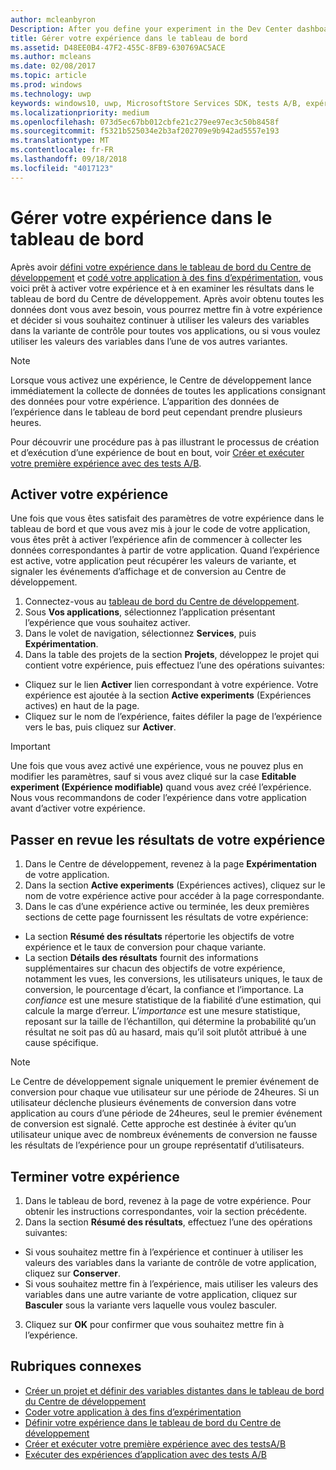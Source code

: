 ```yaml
---
author: mcleanbyron
Description: After you define your experiment in the Dev Center dashboard and code your experiment in your app, you are ready to active your experiment and use the Dev Center dashboard to review the results of your experiment.
title: Gérer votre expérience dans le tableau de bord
ms.assetid: D48EE0B4-47F2-455C-8FB9-630769AC5ACE
ms.author: mcleans
ms.date: 02/08/2017
ms.topic: article
ms.prod: windows
ms.technology: uwp
keywords: windows10, uwp, MicrosoftStore Services SDK, tests A/B, expériences
ms.localizationpriority: medium
ms.openlocfilehash: 073d5ec67bb012cbfe21c279ee97ec3c50b8458f
ms.sourcegitcommit: f5321b525034e2b3af202709e9b942ad5557e193
ms.translationtype: MT
ms.contentlocale: fr-FR
ms.lasthandoff: 09/18/2018
ms.locfileid: "4017123"
---
```

# <a name="manage-your-experiment-in-the-dashboard"></a>Gérer votre expérience dans le tableau de bord

Après avoir [défini votre expérience dans le tableau de bord du Centre de développement](define-your-experiment-in-the-dev-center-dashboard.md) et [codé votre application à des fins d’expérimentation](code-your-experiment-in-your-app.md), vous voici prêt à activer votre expérience et à en examiner les résultats dans le tableau de bord du Centre de développement. Après avoir obtenu toutes les données dont vous avez besoin, vous pourrez mettre fin à votre expérience et décider si vous souhaitez continuer à utiliser les valeurs des variables dans la variante de contrôle pour toutes vos applications, ou si vous voulez utiliser les valeurs des variables dans l’une de vos autres variantes.

> [!NOTE]
> Lorsque vous activez une expérience, le Centre de développement lance immédiatement la collecte de données de toutes les applications consignant des données pour votre expérience. L’apparition des données de l’expérience dans le tableau de bord peut cependant prendre plusieurs heures.

Pour découvrir une procédure pas à pas illustrant le processus de création et d’exécution d’une expérience de bout en bout, voir [Créer et exécuter votre première expérience avec des tests A/B](create-and-run-your-first-experiment-with-a-b-testing.md).

## <a name="activate-your-experiment"></a>Activer votre expérience

Une fois que vous êtes satisfait des paramètres de votre expérience dans le tableau de bord et que vous avez mis à jour le code de votre application, vous êtes prêt à activer l’expérience afin de commencer à collecter les données correspondantes à partir de votre application. Quand l’expérience est active, votre application peut récupérer les valeurs de variante, et signaler les événements d’affichage et de conversion au Centre de développement.

1. Connectez-vous au [tableau de bord du Centre de développement](https://dev.windows.com/overview).
2. Sous **Vos applications**, sélectionnez l’application présentant l’expérience que vous souhaitez activer.
3. Dans le volet de navigation, sélectionnez **Services**, puis **Expérimentation**.
4. Dans la table des projets de la section **Projets**, développez le projet qui contient votre expérience, puis effectuez l’une des opérations suivantes:
  * Cliquez sur le lien **Activer** lien correspondant à votre expérience. Votre expérience est ajoutée à la section **Active experiments** (Expériences actives) en haut de la page.
  * Cliquez sur le nom de l’expérience, faites défiler la page de l’expérience vers le bas, puis cliquez sur **Activer**.

> [!IMPORTANT]
> Une fois que vous avez activé une expérience, vous ne pouvez plus en modifier les paramètres, sauf si vous avez cliqué sur la case **Editable experiment (Expérience modifiable)** quand vous avez créé l’expérience. Nous vous recommandons de coder l’expérience dans votre application avant d’activer votre expérience.

## <a name="review-the-results-of-your-experiment"></a>Passer en revue les résultats de votre expérience

1. Dans le Centre de développement, revenez à la page **Expérimentation** de votre application.
2. Dans la section **Active experiments** (Expériences actives), cliquez sur le nom de votre expérience active pour accéder à la page correspondante.
3. Dans le cas d’une expérience active ou terminée, les deux premières sections de cette page fournissent les résultats de votre expérience:
  * La section **Résumé des résultats** répertorie les objectifs de votre expérience et le taux de conversion pour chaque variante.
  * La section **Détails des résultats** fournit des informations supplémentaires sur chacun des objectifs de votre expérience, notamment les vues, les conversions, les utilisateurs uniques, le taux de conversion, le pourcentage d’écart, la confiance et l’importance. La *confiance* est une mesure statistique de la fiabilité d’une estimation, qui calcule la marge d’erreur. L’*importance* est une mesure statistique, reposant sur la taille de l’échantillon, qui détermine la probabilité qu’un résultat ne soit pas dû au hasard, mais qu’il soit plutôt attribué à une cause spécifique.

> [!NOTE]
> Le Centre de développement signale uniquement le premier événement de conversion pour chaque vue utilisateur sur une période de 24heures. Si un utilisateur déclenche plusieurs événements de conversion dans votre application au cours d’une période de 24heures, seul le premier événement de conversion est signalé. Cette approche est destinée à éviter qu’un utilisateur unique avec de nombreux événements de conversion ne fausse les résultats de l’expérience pour un groupe représentatif d’utilisateurs.


## <a name="complete-your-experiment"></a>Terminer votre expérience

1. Dans le tableau de bord, revenez à la page de votre expérience. Pour obtenir les instructions correspondantes, voir la section précédente.
2. Dans la section **Résumé des résultats**, effectuez l’une des opérations suivantes:
  * Si vous souhaitez mettre fin à l’expérience et continuer à utiliser les valeurs des variables dans la variante de contrôle de votre application, cliquez sur **Conserver**.
  * Si vous souhaitez mettre fin à l’expérience, mais utiliser les valeurs des variables dans une autre variante de votre application, cliquez sur **Basculer** sous la variante vers laquelle vous voulez basculer.
3. Cliquez sur **OK** pour confirmer que vous souhaitez mettre fin à l’expérience.


## <a name="related-topics"></a>Rubriques connexes

* [Créer un projet et définir des variables distantes dans le tableau de bord du Centre de développement](create-a-project-and-define-remote-variables-in-the-dev-center-dashboard.md)
* [Coder votre application à des fins d’expérimentation](code-your-experiment-in-your-app.md)
* [Définir votre expérience dans le tableau de bord du Centre de développement](define-your-experiment-in-the-dev-center-dashboard.md)
* [Créer et exécuter votre première expérience avec des testsA/B](create-and-run-your-first-experiment-with-a-b-testing.md)
* [Exécuter des expériences d’application avec des tests A/B](run-app-experiments-with-a-b-testing.md)
